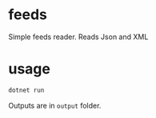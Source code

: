 # feeds
Simple feeds reader. Reads Json and XML

# usage
```bash
dotnet run
```

Outputs are in `output` folder.
